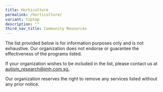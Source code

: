 ```yaml
---
title: Horticulture
permalink: /horticulture/
variant: tiptap
description: ""
third_nav_title: Community Resources
---
```

<p>The list provided below is for information purposes only and is not exhaustive.
Our organization does not endorse or guarantee the effectiveness of the
programs listed.</p>
<p>If your organization wishes to be included in the list, please contact
us at <a href="mailto:autism_research@imh.com.sg" rel="noopener noreferrer nofollow" target="_blank">autism_research@imh.com.sg. </a>
</p>
<p>Our organization reserves the right to remove any services listed without
any prior notice.</p>